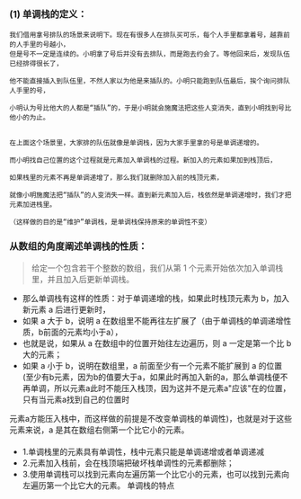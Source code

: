 ### (1) 单调栈的定义：

```
我们借用拿号排队的场景来说明下。现在有很多人在排队买可乐，每个人手里都拿着号，越靠前的人手里的号越小，
但是号不一定是连续的。小明拿了号后并没有去排队，而是跑去约会了。等他回来后，发现队伍已经排得很长了，

他不能直接插入到队伍里，不然人家以为他是来插队的。小明只能跑到队伍最后，挨个询问排队人手里的号，

小明认为号比他大的人都是“插队”的，于是小明就会施魔法把这些人变消失，直到小明找到号比他小的为止。


在上面这个场景里，大家排的队伍就像是单调栈，因为大家手里拿的号是单调递增的。

而小明找自己位置的这个过程就是元素加入单调栈的过程。新加入的元素如果加到栈顶后，

如果栈里的元素不再是单调递增了，那么我们就删除加入前的栈顶元素，

就像小明施魔法把“插队”的人变消失一样。直到新元素加入后，栈依然是单调递增时，我们才把元素加进栈里。

（这样做的目的是“维护”单调栈，是单调栈保持原来的单调性不变）
```

### **从数组的角度阐述单调栈的性质：**

> 给定一个包含若干个整数的数组，我们从第 1 个元素开始依次加入单调栈里，并且加入后更新单调栈。

* 那么单调栈有这样的性质：对于单调递增的栈，如果此时栈顶元素为 b，加入新元素 a 后进行更新时，
* 如果 a 大于 b，说明 a 在数组里不能再往左扩展了（由于单调栈的单调递增性质，b前面的元素均小于a），
* 也就是说，如果从 a 在数组中的位置开始往左边遍历，则 a 一定是第一个比 b 大的元素；
* 如果 a 小于 b，说明在数组里，a 前面至少有一个元素不能扩展到 a 的位置(至少有b元素，因为b的值要大于a，如果此时再加入新的a，那么单调栈便不再单调，所以元素a此时不能压入栈顶，因为这并不是元素a"应该"在的位置，只有当元素a找到自己的位置时

元素a方能压入栈中，而这样做的前提是不改变单调栈的单调性)，也就是对于这些元素来说，a 是其在数组右侧第一个比它小的元素。

####
* 1.单调栈里的元素具有单调性，栈中元素只能是单调递增或者单调递减
* 2.元素加入栈前，会在栈顶端把破坏栈单调性的元素都删除；
* 3.使用单调栈可以找到元素向左遍历第一个比它小的元素，也可以找到元素向左遍历第一个比它大的元素。
 单调栈的特点

